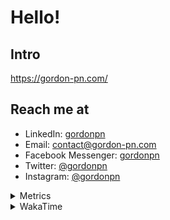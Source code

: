 # Hello!

## Intro

<https://gordon-pn.com/>

## Reach me at

- LinkedIn: [gordonpn](https://www.linkedin.com/in/gordonpn/)
- Email: [contact@gordon-pn.com](mailto:contact@gordon-pn.com)
- Facebook Messenger: [gordonpn](https://www.messenger.com/t/Gordonpn)
- Twitter: [@gordonpn](https://twitter.com/Gordonpn)
- Instagram: [@gordonpn](https://www.instagram.com/gordonpn/)

<details>
  <summary>Metrics</summary>

  <img align="center" src="https://github.com/gordonpn/gordonpn/blob/master/github-metrics.svg" alt="GitHub Metrics">

</details>

<details>
  <summary>WakaTime</summary>

  <!--START_SECTION:waka-->
📊 **This Week I Spent My Time On** 

```text
💬 Programming Languages: 
Other                    18 hrs 15 mins      █████████████████████░░░░   85.30 % 
Java                     3 hrs 4 mins        ████░░░░░░░░░░░░░░░░░░░░░   14.34 % 
Markdown                 2 mins              ░░░░░░░░░░░░░░░░░░░░░░░░░   00.19 % 
Makefile                 1 min               ░░░░░░░░░░░░░░░░░░░░░░░░░   00.11 % 
GitIgnore file           0 secs              ░░░░░░░░░░░░░░░░░░░░░░░░░   00.03 % 

🔥 Editors: 
Chrome                   9 hrs 53 mins       ████████████░░░░░░░░░░░░░   46.18 % 
IntelliJ IDEA            3 hrs 8 mins        ████░░░░░░░░░░░░░░░░░░░░░   14.64 % 
Firefox                  2 hrs 21 mins       ███░░░░░░░░░░░░░░░░░░░░░░   11.02 % 
Messages                 2 hrs 3 mins        ██░░░░░░░░░░░░░░░░░░░░░░░   09.58 % 
Slack                    1 hr 47 mins        ██░░░░░░░░░░░░░░░░░░░░░░░   08.37 % 
```


 Last Updated on 02/07/2025 10:29:00 UTC
<!--END_SECTION:waka-->
</details>
